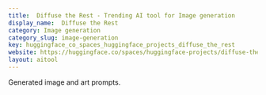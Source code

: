 ```yaml
---
title:  Diffuse the Rest - Trending AI tool for Image generation
display_name:  Diffuse the Rest
category: Image generation
category_slug: image-generation
key: huggingface_co_spaces_huggingface_projects_diffuse_the_rest
website: https://huggingface.co/spaces/huggingface-projects/diffuse-the-rest
layout: aitool
---
```


Generated image and art prompts.
